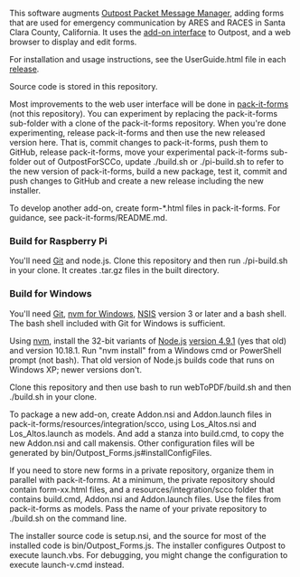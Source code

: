 This software augments
[Outpost Packet Message Manager](https://www.outpostpm.org),
adding forms that are used for emergency communication by ARES and RACES
in Santa Clara County, California.
It uses the [add-on interface](http://www.outpostpm.org/docs/Outpost320-AddonUG.pdf)
to Outpost, and a web browser to display and edit forms.

For installation and usage instructions, see the UserGuide.html file in each [release](https://github.com/jmkristian/OutpostForSCCo/releases).

Source code is stored in this repository.

Most improvements to the web user interface will be done in
[pack-it-forms](https://github.com/jmkristian/pack-it-forms/blob/SF-ACS/README.md)
(not this repository). You can experiment by replacing the pack-it-forms sub-folder
with a clone of the pack-it-forms repository.
When you're done experimenting, release pack-it-forms and then use the new released version here.
That is, commit changes to pack-it-forms, push them to GitHub, release pack-it-forms,
move your experimental pack-it-forms sub-folder out of OutpostForSCCo,
update ./build.sh or ./pi-build.sh to refer to the new version of pack-it-forms,
build a new package, test it,
commit and push changes to GitHub and create a new release including the new installer.

To develop another add-on, create form-*.html files in pack-it-forms.
For guidance, see pack-it-forms/README.md.

### Build for Raspberry Pi
You'll need [Git](https://git-scm.com/downloads) and node.js.
Clone this repository and then run ./pi-build.sh in your clone.
It creates .tar.gz files in the built directory.

### Build for Windows
You'll need
[Git](https://git-scm.com/downloads),
[nvm for Windows](https://github.com/coreybutler/nvm-windows),
[NSIS](http://nsis.sourceforge.net) version 3 or later
and a bash shell.
The bash shell included with Git for Windows is sufficient.

Using [nvm](https://github.com/coreybutler/nvm-windows),
install the 32-bit variants of
[Node.js](https://nodejs.org/en/download/)
[version 4.9.1](https://nodejs.org/download/release/v4.9.1/) (yes that old)
and version 10.18.1.
Run "nvm install" from a Windows cmd or PowerShell prompt (not bash).
That old version of Node.js builds code that runs on Windows XP; newer versions don't.

Clone this repository and then use bash to run webToPDF/build.sh and then ./build.sh in your clone.

To package a new add-on,
create Addon.nsi and Addon.launch files in pack-it-forms/resources/integration/scco,
using Los\_Altos.nsi and Los\_Altos.launch as models.
And add a stanza into build.cmd, to copy the new Addon.nsi and call makensis.
Other configuration files will be generated by bin/Outpost\_Forms.js#installConfigFiles.

If you need to store new forms in a private repository, organize them in parallel with pack-it-forms.
At a minimum, the private repository should contain form-xx.html files,
and a resources/integration/scco folder that contains build.cmd, Addon.nsi and Addon.launch files.
Use the files from pack-it-forms as models.
Pass the name of your private repository to ./build.sh on the command line.

The installer source code is setup.nsi, and
the source for most of the installed code is bin/Outpost\_Forms.js.
The installer configures Outpost to execute launch.vbs.
For debugging, you might change the configuration to execute launch-v.cmd instead.
